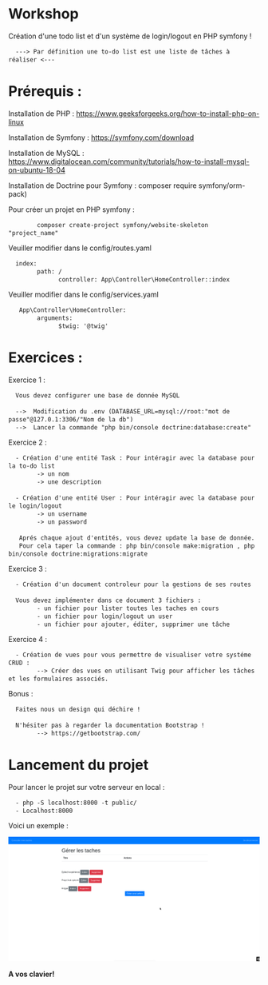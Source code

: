 # Workshop
Création d'une todo list et d'un système de login/logout en PHP symfony !


      ---> Par définition une to-do list est une liste de tâches à réaliser <---

# Prérequis :

Installation de PHP : https://www.geeksforgeeks.org/how-to-install-php-on-linux

Installation de Symfony : https://symfony.com/download

Installation de MySQL : https://www.digitalocean.com/community/tutorials/how-to-install-mysql-on-ubuntu-18-04 

Installation de Doctrine pour Symfony : composer require symfony/orm-pack)

Pour créer un projet en PHP symfony :
      
            composer create-project symfony/website-skeleton "project_name"
            
Veuiller modifier dans le config/routes.yaml 
      
      index: 
            path: / 
                  controller: App\Controller\HomeController::index
      
Veuiller modifier dans le config/services.yaml
      
       App\Controller\HomeController:
            arguments:
                  $twig: '@twig'
      
# Exercices :

Exercice 1 :

      Vous devez configurer une base de donnée MySQL
      
      -->  Modification du .env (DATABASE_URL=mysql://root:"mot de passe"@127.0.1:3306/"Nom de la db")
      -->  Lancer la commande "php bin/console doctrine:database:create"

Exercice 2 :

      - Création d'une entité Task : Pour intéragir avec la database pour la to-do list
            -> un nom
            -> une description
            
      - Création d'une entité User : Pour intéragir avec la database pour le login/logout
            -> un username
            -> un password
            
       Aprés chaque ajout d'entités, vous devez update la base de donnée.
       Pour cela taper la commande : php bin/console make:migration , php bin/console doctrine:migrations:migrate

Exercice 3 :

      - Création d'un document controleur pour la gestions de ses routes
      
      Vous devez implémenter dans ce document 3 fichiers :
            - un fichier pour lister toutes les taches en cours
            - un fichier pour login/logout un user
            - un fichier pour ajouter, éditer, supprimer une tâche
      
Exercice 4 :

      - Création de vues pour vous permettre de visualiser votre systéme CRUD : 
            --> Créer des vues en utilisant Twig pour afficher les tâches et les formulaires associés.
            
Bonus :

      Faites nous un design qui déchire !
      
      N'hésiter pas à regarder la documentation Bootstrap !
            --> https://getbootstrap.com/


# Lancement du projet 
Pour lancer le projet sur votre serveur en local : 
      
      - php -S localhost:8000 -t public/
      - Localhost:8000

Voici un exemple :

![Screenshot](CRUD.png)

**A vos clavier!**
